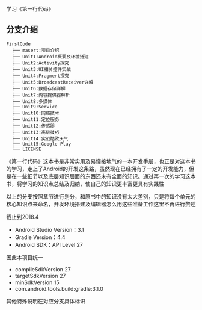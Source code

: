 学习《第一行代码》

## 分支介绍

```
FirstCode
  ├── masert:项目介绍  
  ├── Unit1:Android概要及环境搭建  
  ├── Unit2:Activity探究  
  ├── Unit3:UI相关控件实战  
  ├── Unit4:Fragment探究  
  ├── Unit5:BroadcastReceiver详解  
  ├── Unit6:数据存储详解  
  ├── Unit7:内容提供器解析  
  ├── Unit8:多媒体  
  ├── Unit9:Service  
  ├── Unit10:网络技术  
  ├── Unit11:定位服务  
  ├── Unit12:传感器  
  ├── Unit13:高级技巧  
  ├── Unit14:实战酷欧天气  
  ├── Unit15:Google Play   
  └── LICENSE  
```

《第一行代码》这本书是非常实用及易懂接地气的一本开发手册，也正是对这本书的学习，走上了Android的开发这条路，虽然现在已经拥有了一定的开发能力，但是在一些细节以及底层知识层面的东西还未有全面的知识。通过再一次的学习这本书，将学习的知识点总结及归纳，使自己的知识更丰富更具有实践性

以上的分支按照章节进行划分，和原书中的知识没有太大差别，只是将每个单元的核心知识点来命名，开发环境搭建及编辑器怎么用这些准备工作这里不再进行赘述

截止到2018.4
* Android Studio Version：3.1
* Gradle Version：4.4
* Android SDK：API Level 27

因此本项目统一
* compileSdkVersion 27
* targetSdkVersion 27
* minSdkVersion 15
* com.android.tools.build:gradle:3.1.0

其他特殊说明在对应分支具体标识